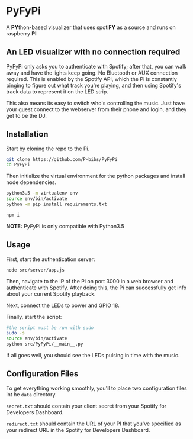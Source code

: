 # PyFyPi

A **PY**thon-based visualizer that uses spoti**FY** as a source and runs on raspberry **PI**

## An LED visualizer with no connection required

PyFyPi only asks you to authenticate with Spotify; after that, you can walk away and have the lights keep going. No Bluetooth or AUX connection required. This is enabled by the Spotify API, which the Pi is constantly pinging to figure out what track you're playing, and then using Spotify's track data to represent it on the LED strip.

This also means its easy to switch who's controlling the music. Just have your guest connect to the webserver from their phone and login, and they get to be the DJ.

## Installation

Start by cloning the repo to the Pi.
```bash
git clone https://github.com/P-bibs/PyFyPi
cd PyFyPi
```

Then initialize the virtual environment for the python packages and install node dependencies.
```bash
python3.5 -m virtualenv env
source env/bin/activate
python -m pip install requirements.txt

npm i
```
**NOTE:** PyFyPi is only compatible with Python3.5

## Usage
First, start the authentication server:
```bash
node src/server/app.js
```
Then, navigate to the IP of the Pi on port 3000 in a web browser and authenticate with Spotify. After doing this, the Pi can successfully get info about your current Spotify playback.

Next, connect the LEDs to power and GPIO 18.

Finally, start the script:

```bash
#the script must be run with sudo
sudo -s
source env/bin/activate
python src/PyFyPi/__main__.py
```

If all goes well, you should see the LEDs pulsing in time with the music.

## Configuration Files
To get everything working smoothly, you'll to place two configuration files int he `data` directory.

`secret.txt` should contain your client secret from your Spotify for Developers Dashboard.

`redirect.txt` should contain the URL of your PI that you've specified as your redirect URL in the Spotify for Developers Dashboard.
